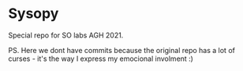 # Sysopy
Special repo for SO labs AGH 2021.

PS. Here we dont have commits because the original repo has a lot of curses - it's the way I express my emocional involment :) 
